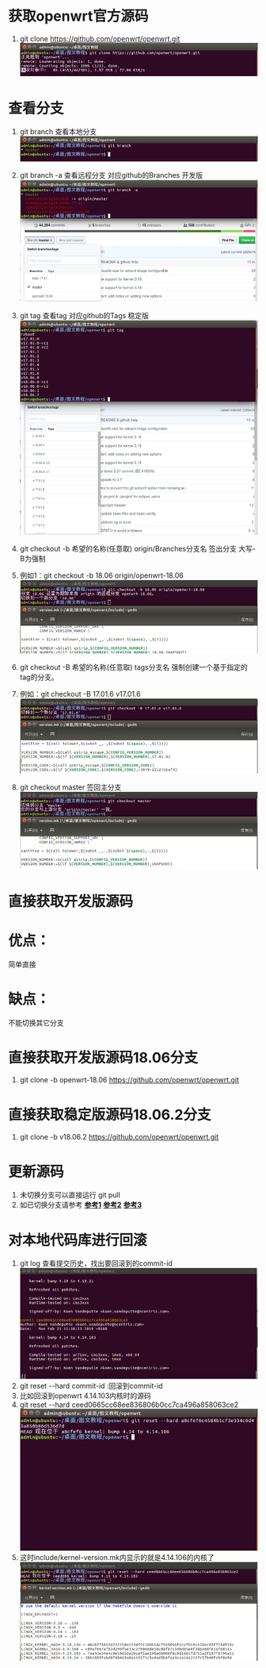 # 获取openwrt官方源码
1. git clone https://github.com/openwrt/openwrt.git
![git clone](https://github.com/zaiyuyishiyoudu/Godaddy/blob/master/获取openwrt官方源码.png)

# 查看分支
1. git branch     查看本地分支
![git branch](https://github.com/zaiyuyishiyoudu/Godaddy/blob/master/查看本地分支.png)
2. git branch -a  查看远程分支 对应github的Branches 开发版
![git branch](https://github.com/zaiyuyishiyoudu/Godaddy/blob/master/查看远程分支.png)
3. git tag		查看tag 对应github的Tags 稳定版
![git tag](https://github.com/zaiyuyishiyoudu/Godaddy/blob/master/查看tag.png)

4. git checkout -b 希望的名称(任意取) origin/Branches分支名 签出分支 大写-B为强制
5. 例如1：git checkout -b 18.06 origin/openwrt-18.06
![git checkout](https://github.com/zaiyuyishiyoudu/Godaddy/blob/master/签出18.06分支.png)

6. git checkout -B 希望的名称(任意取) tags分支名 强制创建一个基于指定的tag的分支。
7. 例如：git checkout -B 17.01.6 v17.01.6
![git checkout](https://github.com/zaiyuyishiyoudu/Godaddy/blob/master/签出17.01.6分支.png)

8. git checkout master  签回主分支
![git checkout](https://github.com/zaiyuyishiyoudu/Godaddy/blob/master/签回主分支.png)

# 直接获取开发版源码
# 优点：
 简单直接
# 缺点：
 不能切换其它分支
# 直接获取开发版源码18.06分支
1. git clone -b openwrt-18.06 https://github.com/openwrt/openwrt.git

# 直接获取稳定版源码18.06.2分支
1. git clone -b v18.06.2 https://github.com/openwrt/openwrt.git

# 更新源码
1. 未切换分支可以直接运行 git pull
2. 如已切换分支请参考
**[参考1](https://blog.csdn.net/u010059669/article/details/82670484)**
**[参考2](https://www.cnblogs.com/phpper/p/7136048.html)**
**[参考3](https://www.yiibai.com/git/git_pull.html)**

# 对本地代码库进行回滚
1. git log 查看提交历史，找出要回滚到的commit-id
![git log](https://github.com/zaiyuyishiyoudu/Godaddy/blob/master/4.14.103.png)
2. git reset --hard commit-id :回滚到commit-id
3. 比如回滚到openwrt 4.14.103内核时的源码
4. git reset --hard ceed0665cc68ee836806b0cc7ca496a858063ce2
![git log](https://github.com/zaiyuyishiyoudu/Godaddy/blob/master/回滚.png)
5. 这时include/kernel-version.mk内显示的就是4.14.106的内核了
![git log](https://github.com/zaiyuyishiyoudu/Godaddy/blob/master/回滚后内核.png)
